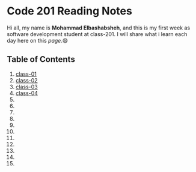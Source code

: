 # Code 201 Reading Notes
Hi all, my name is **Mohammad Elbashabsheh**, and this is my first week as software development student at class-201.
I will share what i learn each day here on this *page*.:smile:

## Table of Contents

1. [class-01](https://mobash96.github.io/Reading-notes-201/class-01) 
2. [class-02](https://mobash96.github.io/Reading-notes-201/class-02) 
3. [class-03](https://mobash96.github.io/Reading-notes-201/class-03) 
4. [class-04](https://mobash96.github.io/Reading-notes-201/class-04) 
5. []() 
6. []() 
7. []() 
8. []() 
9. []() 
10. []() 
11. []() 
12. []() 
13. []() 
14. []() 
15. []() 


